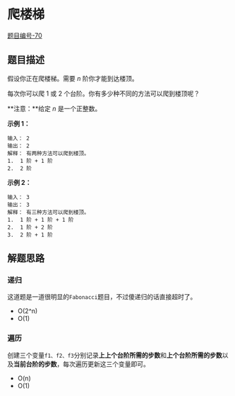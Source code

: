 # 爬楼梯

[题目编号-70](https://leetcode-cn.com/problems/climbing-stairs/)



## 题目描述

假设你正在爬楼梯。需要 *n* 阶你才能到达楼顶。

每次你可以爬 1 或 2 个台阶。你有多少种不同的方法可以爬到楼顶呢？

**注意：**给定 *n* 是一个正整数。

**示例 1：**

```
输入： 2
输出： 2
解释： 有两种方法可以爬到楼顶。
1.  1 阶 + 1 阶
2.  2 阶
```

**示例 2：**

```
输入： 3
输出： 3
解释： 有三种方法可以爬到楼顶。
1.  1 阶 + 1 阶 + 1 阶
2.  1 阶 + 2 阶
3.  2 阶 + 1 阶
```



## 解题思路

### 递归

这道题是一道很明显的`Fabonacci`题目，不过傻递归的话直接超时了。

* O(2^n)
* O(1)



### 遍历

创建三个变量`f1、f2、f3`分别记录**上上个台阶所需的步数**和**上个台阶所需的步数**以及**当前台阶的步数**，每次遍历更新这三个变量即可。

* O(n)
* O(1)